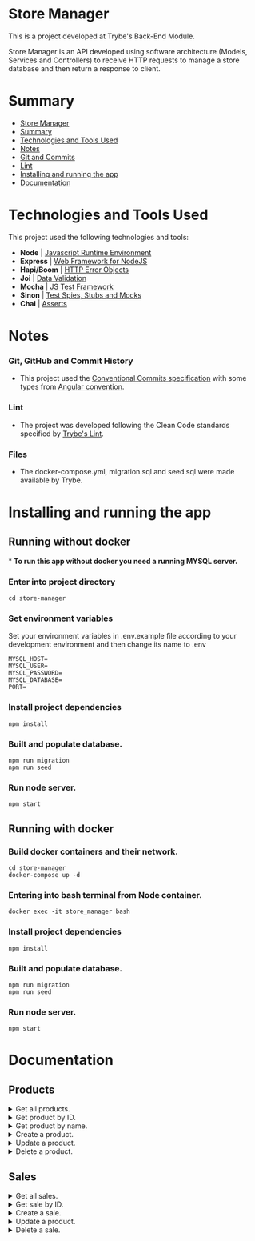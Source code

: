 # Store Manager

This is a project developed at Trybe's Back-End Module.

Store Manager is an API developed using software architecture (Models, Services and Controllers) to receive HTTP requests to manage a store database and then return a response to client.

# Summary
- [Store Manager](#store-manager)
- [Summary](#summary)
- [Technologies and Tools Used](#technologies-and-tools-used)
- [Notes](#notes)
- [Git and Commits](#git-github-and-commit-history)
- [Lint](#lint)
- [Installing and running the app](#installing-and-running-the-app)
- [Documentation](#documentation)

# Technologies and Tools Used
This project used the following technologies and tools:
  * __Node__ | [Javascript Runtime Environment](https://reactjs.org/docs/thinking-in-react.html)
  * __Express__ | [Web Framework for NodeJS](https://redux-toolkit.js.org/introduction/getting-started)
  * __Hapi/Boom__ | [HTTP Error Objects](https://hapi.dev/module/boom/) 
  * __Joi__ | [Data Validation](https://joi.dev/api/?v=17.6.0) 
  * __Mocha__ | [JS Test Framework](https://mui.com/pt/material-ui/getting-started/overview/) 
  * __Sinon__ | [Test Spies, Stubs and Mocks](https://sinonjs.org/releases/v14/) 
  * __Chai__ | [Asserts](https://www.chaijs.com/api/) 

# Notes
### Git, GitHub and Commit History
- This project used the [Conventional Commits specification](https://www.conventionalcommits.org/en/v1.0.0/) with some types from [Angular convention](https://github.com/angular/angular/blob/22b96b9/CONTRIBUTING.md#-commit-message-guidelines).

### Lint
- The project was developed following the Clean Code standards specified by [Trybe's Lint](https://github.com/betrybe/eslint-config-trybe).

### Files
 - The docker-compose.yml, migration.sql and seed.sql were made available by Trybe.


# Installing and running the app

## Running without docker

\* __To run this app without docker you need a running MYSQL server.__

### Enter into project directory
```
cd store-manager
```
### Set environment variables

Set your environment variables in .env.example file according to your development environment and then change its name to .env
```
MYSQL_HOST=
MYSQL_USER=
MYSQL_PASSWORD=
MYSQL_DATABASE=
PORT=
```

### Install project dependencies
```
npm install
```

### Built and populate database.
```
npm run migration
npm run seed
```

### Run node server.
```
npm start
```

## Running with docker

### Build docker containers and their network.
```
cd store-manager
docker-compose up -d
```

### Entering into bash terminal from Node container.
```
docker exec -it store_manager bash
```

### Install project dependencies
```
npm install
```

### Built and populate database.
```
npm run migration
npm run seed
```

### Run node server.
```
npm start
```

# Documentation

## Products

<details>
 <summary>Get all products.</summary>

```http
GET /products
```

- Response:
  - code: 
  ```http
  200
  ```
  - body:
  ```json
  [
    {
      "id": 1,
      "name": "Martelo de Thor",
    },
    {
      "id": 2,
      "name": "Traje de encolhimento",
    }
    /* ... */
  ]
  ```
</details>
 
<details>
 <summary>Get product by ID.</summary>

```http
GET /products/:id
```
- Request:
  - params:
  ```
  id -> Product ID
  ```
- Responses:
  - code: 
  ```http
  200
  ```
  - body:
  ```json
   {
    "id": 1,
    "name": "Martelo de Thor",
   }
  ```
  ---
    
  - code: 
  ```http
  404
  ```
  - body:
  ```json
  {
   "statusCode": 404,
   "error": "Not Found",
   "message": "Product not found"
  }
  ```
</details>

<details>
 <summary>Get product by name.</summary>

```http
GET /products/search
```
- Request:
  - query:
  ```
  q -> Product name terms
  ```
- Responses:
  - code: 
  ```http
  200
  ```
  - body:
  ```json
  // GET /products/search?q=Thor
  
  [
    {
      "id": 1,
      "name": "Martelo de Thor",
    }
  ]
  ```
  - body:
  ```json
  // GET /products/search?q=
  
  [
    {
      "id": 1,
      "name": "Martelo de Thor",
    },
    {
      "id": 2,
      "name": "Traje de encolhimento",
    }
    /* ... */
  ]
  ```
  - body:
  </br>*Find anything*
  ```json
  []
  ```
</details>

<details>
 <summary>Create a product.</summary>

```http
POST /products
```
- Request:
  - schema:
  ```json
  {
    "name": "string",
    required: true,
    minLength: 5
  }
  ```
  - body:
  ```json
  {
    "name": "Produto XYZ"
  }
  ```
- Responses:
  - code: 
  ```http
  201
  ```
  - body:
  ```json
  {
    "id": 4,
    "name": "Produto XYZ"
  }
  ```
  
  ---

  - code: 
  ```http
  400
  ```
  - body:
   </br>*Blank name attribute in request body*
  ```json
  {
   "statusCode": 400,
   "error": "Bad Request",
   "message": "\"name\" is required"
  }
  ```
  - body:
    </br>*Name attribute with no minimum length in request body*
  ```json
  {
   "statusCode": 400,
   "error": "Bad Request",
   "message": "\"name\" length must be at least 5 characters long"
  }
  ```
  
</details>

<details>
 <summary>Update a product.</summary>

```http
PUT /products/:id
```
- Request:
  - params:
  ```
  id -> Product ID
  ```
  - schema:
  ```json
  {
    "name": "string",
    required: true,
    minLength: 5
  }
  ```
  - body:
  ```json
  {
    "name": "Picareta do Chapolin"
  }
  ```
- Responses:
  - code: 
  ```http
  200
  ```
  - body:
  ```json
  {
    "id": 1,
    "name": "Picareta do Chapolin"
  }
  ```

  ---

  - code: 
  ```http
  400
  ```
  - body:
   </br>*Blank name attribute in request body*
  ```json
  {
   "statusCode": 400,
   "error": "Bad Request",
   "message": "\"name\" is required"
  }
  ```
  - body:
    </br>*Name attribute with no minimum length in request body*
  ```json
  {
   "statusCode": 400,
   "error": "Bad Request",
   "message": "\"name\" length must be at least 5 characters long"
  }
  ```
  
  ---
 
  - code: 
  ```http
  404
  ```
  - body:
  ```json
  {
   "statusCode": 404,
   "error": "Not Found",
   "message": "Product not found"
  }
  ```
</details>

<details>
 <summary>Delete a product.</summary>

```http
DELETE /products/:id
```
- Request:
  - params:
  ```
  id -> Product ID
  ```

- Responses:
  - code: 
  ```http
  204
  ```
  
  ---
 
  - code: 
  ```http
  404
  ```
  - body:
  ```json
  {
   "statusCode": 404,
   "error": "Not Found",
   "message": "Product not found"
  }
  ```
</details>

## Sales

<details>
 <summary>Get all sales.</summary>

```http
GET /sales
```

- Response:
  - code: 
  ```http
  200
  ```
  - body:
  ```json
  [
    {
      "saleId": 1,
      "date": "2021-09-09T04:54:29.000Z",
      "productId": 1,
      "quantity": 2
    },
    {
      "saleId": 1,
      "date": "2021-09-09T04:54:54.000Z",
      "productId": 2,
      "quantity": 2
    }
    /* ... */
  ]
  ```
</details>
 
<details>
 <summary>Get sale by ID.</summary>

```http
GET /sales/:id
```
- Request:
  - params:
  ```
  id -> sale ID
  ```
- Responses:
  - code: 
  ```http
  200
  ```
  - body:
  ```json
  [
    {
      "date": "2021-09-09T04:54:29.000Z",
      "productId": 1,
      "quantity": 2
    },
    {
      "date": "2021-09-09T04:54:54.000Z",
      "productId": 2,
      "quantity": 2
    }
    /* ... */
  ]
  ```
  ---
    
  - code: 
  ```http
  404
  ```
  - body:
  ```json
  {
   "statusCode": 404,
   "error": "Not Found",
   "message": "Sale not found"
  }
  ```
</details>

<details>
 <summary>Create a sale.</summary>

```http
POST /sales
```
- Request:
  - schema:
  ```json
  [
   {
     "productId": "number",
     required: true

     "quantity":"number"
     required: true,
     greaterThanOrEqual: 1
   }
  ]
  ```
  - body:
  ```json
  [
    {
      "productId": 1,
      "quantity":1
    },
    {
      "productId": 2,
      "quantity":5
    }
  ]
  ```
- Responses:
  - code: 
  ```http
  201
  ```
  - body:
  ```json
  {
    "id": 3,
    "itemsSold": [
      {
        "productId": 1,
        "quantity":1
      },
      {
        "productId": 2,
        "quantity":5
      }
    ]
  }
  ```
  
  ---

  - code: 
  ```http
  400
  ```
  - body:
   </br>*Blank productId attribute in request body*
  ```json
  {
   "statusCode": 400,
   "error": "Bad Request",
   "message": "\"productId\" is required"
  }
  ```
  
  - body:
   </br>*Blank quantity attribute in request body*
  ```json
  {
   "statusCode": 400,
   "error": "Bad Request",
   "message": "\"quantity\" is required"
  }
  ```
  
  ---
  
  - code: 
  ```http
  404
  ```
  - body:
   </br>*Product does not found*
  ```json
  {
   "statusCode": 400,
   "error": "Bad Request",
   "message": "Product not found"
  }
  ```
  
  ---
  
  - code: 
  ```http
  422
  ```
  - body:
  ```json
  {
   "statusCode": 422,
   "error": "Unprocessable Entity",
   "message": "\"quantity\" must be greater than or equal to 1"
  }
  ```
</details>

<details>
 <summary>Update a product.</summary>

```http
PUT /sales/:id
```
- Request:
  - params:
  ```
  id -> Sale ID
  ```
  - schema:
  ```json
  [
   {
     "productId": "number",
     required: true,

     "quantity":"number"
     required: true,
     greaterThanOrEqual: 1
   }
  ]
  ```
  - body:
  ```json
  [
    {
      "productId": 1,
      "quantity":10
    },
    {
      "productId": 2,
      "quantity":50
    }
  ]
  ```
- Responses:
  - code: 
  ```http
  200
  ```
  - body:
  ```json
  {
   "saleId": 1,
   "itemsUpdated": [
     {
       "productId": 1,
       "quantity":10
     },
     {
       "productId": 2,
       "quantity":50
     }
   ]
  }
  ```
  
  ---

  - code: 
  ```http
  400
  ```
  - body:
   </br>*Blank productId attribute in request body*
  ```json
  {
   "statusCode": 400,
   "error": "Bad Request",
   "message": "\"productId\" is required"
  }
  ```
  
  - body:
   </br>*Blank quantity attribute in request body*
  ```json
  {
   "statusCode": 400,
   "error": "Bad Request",
   "message": "\"quantity\" is required"
  }
  ```
  
  ---
 
  - code: 
  ```http
  404
  ```
  - body:
  ```json
  {
   "statusCode": 404,
   "error": "Not Found",
   "message": "Sale not found"
  }
  ```
 
  - code: 
  ```http
  422
  ```
  - body:
  ```json
  {
   "statusCode": 422,
   "error": "Unprocessable Entity",
   "message": "\"quantity\" must be greater than or equal to 1"
  }
  ```
</details>

<details>
 <summary>Delete a sale.</summary>

```http
DELETE /sales/:id
```
- Request:
  - params:
  ```
  id -> sale ID
  ```

- Responses:
  - code: 
  ```http
  204
  ```
  
  ---
 
  - code: 
  ```http
  404
  ```
  - body:
  ```json
  {
   "statusCode": 404,
   "error": "Not Found",
   "message": "Sale not found"
  }
  ```
</details>
